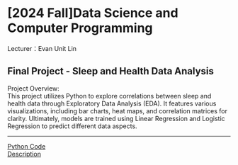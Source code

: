# [2024 Fall]Data Science and Computer Programming
Lecturer：Evan Unit Lin<br>
## Final Project - Sleep and Health Data Analysis
Project Overview:<br>
  This project utilizes Python to explore correlations between sleep and health data through Exploratory Data Analysis (EDA). It features various visualizations, including bar charts, heat maps, and correlation matrices for clarity. Ultimately, models are trained using Linear Regression and Logistic Regression to predict different data aspects.
*****
[Python Code](https://github.com/ethanlin1126/DSCP/blob/main/41171207h%E6%9E%97%E8%BB%92%E5%AE%87.ipynb)<br>
[Description](https://github.com/ethanlin1126/Data_Science_and_Computer_Programming/blob/main/41171207h%E6%9E%97%E8%BB%92%E5%AE%87.pdf)
